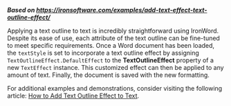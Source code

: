 ***Based on <https://ironsoftware.com/examples/add-text-effect-text-outline-effect/>***

Applying a text outline to text is incredibly straightforward using IronWord. Despite its ease of use, each attribute of the text outline can be fine-tuned to meet specific requirements. Once a Word document has been loaded, the `textStyle` is set to incorporate a text outline effect by assigning `TextOutlineEffect.DefaultEffect` to the **TextOutlineEffect** property of a new `TextEffect` instance. This customized effect can then be applied to any amount of text. Finally, the document is saved with the new formatting.

For additional examples and demonstrations, consider visiting the following article: [How to Add Text Outline Effect to Text](https://ironsoftware.com/csharp/word/how-to/text-effect-text-outline-effect/).